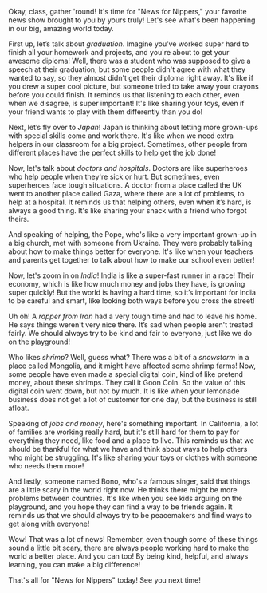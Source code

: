 Okay, class, gather 'round! It's time for "News for Nippers," your favorite news show brought to you by yours truly! Let's see what's been happening in our big, amazing world today.

First up, let’s talk about *graduation*. Imagine you’ve worked super hard to finish all your homework and projects, and you're about to get your awesome diploma! Well, there was a student who was supposed to give a speech at their graduation, but some people didn't agree with what they wanted to say, so they almost didn't get their diploma right away. It's like if you drew a super cool picture, but someone tried to take away your crayons before you could finish. It reminds us that listening to each other, even when we disagree, is super important! It's like sharing your toys, even if your friend wants to play with them differently than you do!

Next, let’s fly over to *Japan*! Japan is thinking about letting more grown-ups with special skills come and work there. It's like when we need extra helpers in our classroom for a big project. Sometimes, other people from different places have the perfect skills to help get the job done!

Now, let's talk about *doctors and hospitals*. Doctors are like superheroes who help people when they're sick or hurt. But sometimes, even superheroes face tough situations. A doctor from a place called the UK went to another place called Gaza, where there are a lot of problems, to help at a hospital. It reminds us that helping others, even when it’s hard, is always a good thing. It's like sharing your snack with a friend who forgot theirs.

And speaking of helping, the Pope, who's like a very important grown-up in a big church, met with someone from Ukraine. They were probably talking about how to make things better for everyone. It's like when your teachers and parents get together to talk about how to make our school even better!

Now, let's zoom in on *India*! India is like a super-fast runner in a race! Their economy, which is like how much money and jobs they have, is growing super quickly! But the world is having a hard time, so it’s important for India to be careful and smart, like looking both ways before you cross the street!

Uh oh! A *rapper from Iran* had a very tough time and had to leave his home. He says things weren't very nice there. It’s sad when people aren't treated fairly. We should always try to be kind and fair to everyone, just like we do on the playground!

Who likes *shrimp*? Well, guess what? There was a bit of a *snowstorm* in a place called Mongolia, and it might have affected some shrimp farms! Now, some people have even made a special digital coin, kind of like pretend money, about these shrimps. They call it Goon Coin. So the value of this digital coin went down, but not by much. It is like when your lemonade business does not get a lot of customer for one day, but the business is still afloat.

Speaking of *jobs and money*, here's something important. In California, a lot of families are working really hard, but it's still hard for them to pay for everything they need, like food and a place to live. This reminds us that we should be thankful for what we have and think about ways to help others who might be struggling. It's like sharing your toys or clothes with someone who needs them more!

And lastly, someone named Bono, who's a famous singer, said that things are a little scary in the world right now. He thinks there might be more problems between countries. It's like when you see kids arguing on the playground, and you hope they can find a way to be friends again. It reminds us that we should always try to be peacemakers and find ways to get along with everyone!

Wow! That was a lot of news! Remember, even though some of these things sound a little bit scary, there are always people working hard to make the world a better place. And you can too! By being kind, helpful, and always learning, you can make a big difference!

That's all for "News for Nippers" today! See you next time!
